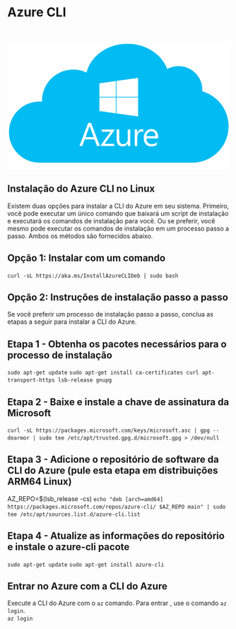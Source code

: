 
# Azure CLI
<br>

![img](https://github.com/AnttoniC/TCC/blob/master/Ferramenta/MINP_Azure/ClusterAzure/Azure-CLI/IMG/azure.png)

## Instalação do Azure CLI no Linux
Existem duas opções para instalar a CLI do Azure em seu sistema. Primeiro, você pode executar um único comando que baixará um script de instalação e executará os comandos de instalação para você. Ou se preferir, você mesmo pode executar os comandos de instalação em um processo passo a passo. Ambos os métodos são fornecidos abaixo.<br>

## Opção 1: Instalar com um comando

`curl -sL https://aka.ms/InstallAzureCLIDeb | sudo bash`

## Opção 2: Instruções de instalação passo a passo

Se você preferir um processo de instalação passo a passo, conclua as etapas a seguir para instalar a CLI do Azure.<br>

## Etapa 1 - Obtenha os pacotes necessários para o processo de instalação
`sudo apt-get update`
`sudo apt-get install ca-certificates curl apt-transport-https lsb-release gnupg`

## Etapa 2 - Baixe e instale a chave de assinatura da Microsoft
`curl -sL https://packages.microsoft.com/keys/microsoft.asc | gpg --dearmor | sudo tee /etc/apt/trusted.gpg.d/microsoft.gpg > /dev/null`

## Etapa 3 - Adicione o repositório de software da CLI do Azure (pule esta etapa em distribuições ARM64 Linux)
AZ_REPO=$(lsb_release -cs)
`echo "deb [arch=amd64] https://packages.microsoft.com/repos/azure-cli/ $AZ_REPO main" | sudo tee /etc/apt/sources.list.d/azure-cli.list`

## Etapa 4 - Atualize as informações do repositório e instale o azure-cli pacote
`sudo apt-get update`
`sudo apt-get install azure-cli`

## Entrar no Azure com a CLI do Azure
Execute a CLI do Azure com o `az` comando. Para entrar , use o comando `az login`.<br>
`az login`




